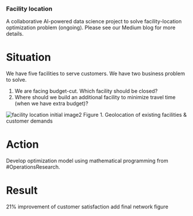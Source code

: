 ### Facility location
A collaborative AI-powered data science project to solve facility-location optimization problem (ongoing). Please see our Medium blog for more details.

# Situation
We have five facilities to serve customers. We have two business problem to solve. 
1. We are facing budget-cut. Which facility should be closed?
2. Where should we build an additional facility to minimize travel time (when we have extra budget)?

![facility location initial image2](https://user-images.githubusercontent.com/19787712/225813903-d9a25168-7c5f-4f36-b86a-98c84f7d3b0b.png)
Figure 1. Geolocation of existing facilities & customer demands

# Action
Develop optimization model using mathematical programming from #OperationsResearch.

# Result
21% improvement of customer satisfaction
add final network figure
